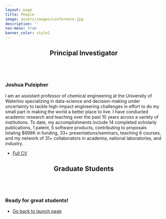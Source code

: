 ```yaml
---
layout: page
title: People
image: assets/images/conference.jpg
description: ''
nav-menu: true
banner_color: style1
---
```


<section id="profile">
	<div class="inner">
        <header class="major">
			<h2>Principal Investigator</h2>
		</header>
		<p><span class="image left"><img src="{% link assets/images/profile.png %}" alt="" /></span>
        <h3> Joshua Pulsipher </h3>
        I am an assistant professor of chemical engineering at the University of Waterloo specializing in data-science and decision-making under uncertainty to tackle high-impact engineering challenges in effort to do my small part in making the world a better place to live. I have conducted academic research and teaching over the past 10 years across a variety of institutions. To date, my accomplishments include 14 completed scholarly publications, 1 patent, 5 software products, contributing to proposals totaling $698K in funding, 33+ presentations/seminars, teaching 6 courses, and my network of 31+ collaborators in academia, national laboratories, and industry.</p>
        <ul class="actions">
			<li><a href="files/cv.html" class="button icon fa-file">Full CV</a></li>
		</ul>
    </div>
</section>

<section id="profile">
	<div class="inner">
        <header class="major">
			<h2>Graduate Students</h2>
		</header>
		<p><span class="image right"><img src="" alt="" /></span>
        <h3> Ready for great students! </h3>
       </p>
    </div>
</section>

<section>
	<div class="inner">
		<ul class="actions">
    		<li><a href="/#launch" class="button icon fa-arrow-left">Go back to launch page</a></li>
		</ul>
	</div>
</section>